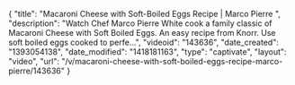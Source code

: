 {
    "title": "Macaroni Cheese with Soft-Boiled Eggs Recipe | Marco Pierre ",
    "description": "Watch Chef Marco Pierre White cook a family classic of Macaroni Cheese with Soft Boiled Eggs. An easy recipe from Knorr. Use soft boiled eggs cooked to perfe...",
    "videoid": "143636",
    "date_created": "1393054138",
    "date_modified": "1418181163",
    "type": "captivate",
    "layout": "video",
    "url": "\/v\/macaroni-cheese-with-soft-boiled-eggs-recipe-marco-pierre\/143636"
}